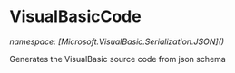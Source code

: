 ﻿# VisualBasicCode
_namespace: [Microsoft.VisualBasic.Serialization.JSON](<a href="#" onClick="load('/docs/Microsoft.VisualBasic.Serialization.JSON/index.md')"></a>)_

Generates the VisualBasic source code from json schema




